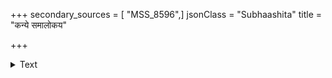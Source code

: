 +++
secondary_sources = [ "MSS_8596",]
jsonClass = "Subhaashita"
title = "कन्ये समालोकय"

+++

<details><summary>Text</summary>

कन्ये समालोकय कान्यकुब्जम् अकुब्जकीर्तिं नरनाथमेनम्।  
ककुब्जये यस्य धरापरागैर् भवन्ति वारांनिधयः स्थलानि॥
</details>
